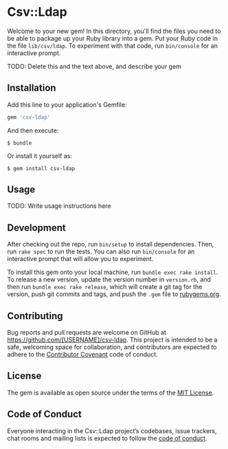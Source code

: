 # Csv::Ldap

Welcome to your new gem! In this directory, you'll find the files you need to be able to package up your Ruby library into a gem. Put your Ruby code in the file `lib/csv/ldap`. To experiment with that code, run `bin/console` for an interactive prompt.

TODO: Delete this and the text above, and describe your gem

## Installation

Add this line to your application's Gemfile:

```ruby
gem 'csv-ldap'
```

And then execute:

    $ bundle

Or install it yourself as:

    $ gem install csv-ldap

## Usage

TODO: Write usage instructions here

## Development

After checking out the repo, run `bin/setup` to install dependencies. Then, run `rake spec` to run the tests. You can also run `bin/console` for an interactive prompt that will allow you to experiment.

To install this gem onto your local machine, run `bundle exec rake install`. To release a new version, update the version number in `version.rb`, and then run `bundle exec rake release`, which will create a git tag for the version, push git commits and tags, and push the `.gem` file to [rubygems.org](https://rubygems.org).

## Contributing

Bug reports and pull requests are welcome on GitHub at https://github.com/[USERNAME]/csv-ldap. This project is intended to be a safe, welcoming space for collaboration, and contributors are expected to adhere to the [Contributor Covenant](http://contributor-covenant.org) code of conduct.

## License

The gem is available as open source under the terms of the [MIT License](https://opensource.org/licenses/MIT).

## Code of Conduct

Everyone interacting in the Csv::Ldap project’s codebases, issue trackers, chat rooms and mailing lists is expected to follow the [code of conduct](https://github.com/[USERNAME]/csv-ldap/blob/master/CODE_OF_CONDUCT.md).
